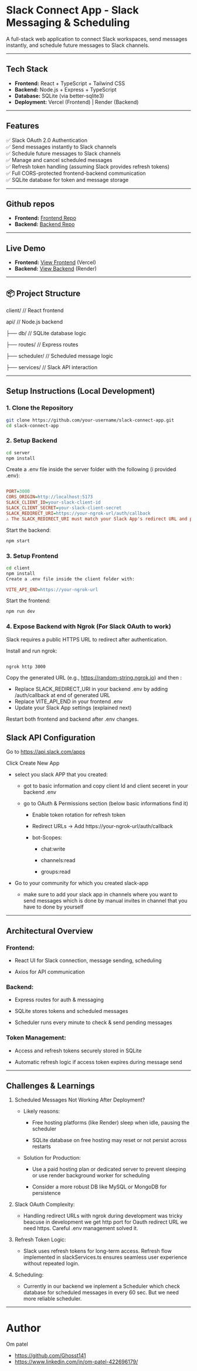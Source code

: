 # Slack Connect App - Slack Messaging & Scheduling

A full-stack web application to connect Slack workspaces, send messages instantly, and schedule future messages to Slack channels.

---

## Tech Stack

- **Frontend:** React + TypeScript + Tailwind CSS  
- **Backend:** Node.js + Express + TypeScript  
- **Database:** SQLite (via better-sqlite3)  
- **Deployment:** Vercel (Frontend) | Render (Backend)  

---

## Features

✅ Slack OAuth 2.0 Authentication  
✅ Send messages instantly to Slack channels  
✅ Schedule future messages to Slack channels  
✅ Manage and cancel scheduled messages  
✅ Refresh token handling (assuming Slack provides refresh tokens)  
✅ Full CORS-protected frontend-backend communication  
✅ SQLite database for token and message storage  


---

## Github repos

- **Frontend:** [Frontend Repo](https://github.com/Ghosst141/Slack-APP-frontend) 
- **Backend:** [Backend Repo](https://github.com/Ghosst141/Slack-APP-backend)  


---

## Live Demo

- **Frontend:** [View Frontend](https://slack-app-frontend-t3kq.vercel.app) (Vercel) 
- **Backend:** [View Backend](https://slack-app-backend.onrender.com)  (Render)


---

## 📦 Project Structure

client/              // React frontend

api/                 // Node.js backend

├── db/              // SQLite database logic

├── routes/          // Express routes

├── scheduler/       // Scheduled message logic

├── services/        // Slack API interaction


---


## Setup Instructions (Local Development)

### 1. Clone the Repository

```bash
git clone https://github.com/your-username/slack-connect-app.git
cd slack-connect-app
````
### 2. Setup Backend
```bash
cd server
npm install
```

Create a .env file inside the server folder with the following (i provided .env):

```ini

PORT=3000
CORS_ORIGIN=http://localhost:5173
SLACK_CLIENT_ID=your-slack-client-id
SLACK_CLIENT_SECRET=your-slack-client-secret
SLACK_REDIRECT_URI=https://your-ngrok-url/auth/callback
⚠️ The SLACK_REDIRECT_URI must match your Slack App's redirect URL and point to your backend exposed via ngrok (explained below). It is done by url you have to configure yourself for it.
```
Start the backend:
```bash
npm start
```
### 3. Setup Frontend
```bash
cd client
npm install
Create a .env file inside the client folder with:
```
```ini
VITE_API_END=https://your-ngrok-url
```
Start the frontend:
```bash
npm run dev
```

### 4. Expose Backend with Ngrok (For Slack OAuth to work)
Slack requires a public HTTPS URL to redirect after authentication.

Install and run ngrok:

```bash

ngrok http 3000
```
Copy the generated URL (e.g., https://random-string.ngrok.io) and then :

- Replace SLACK_REDIRECT_URI in your backend .env by adding /auth/callback at end of generated URL
- Replace VITE_API_END in your frontend .env
- Update your Slack App settings (explained next)

Restart both frontend and backend after .env changes.

## Slack API Configuration
Go to https://api.slack.com/apps

Click Create New App

- select you slack APP that you created:
   - got to basic information and copy client Id and client seceret in your backend .env

   - go to OAuth & Permissions section (below basic informations find it)

      - Enable token rotation for refresh token

      - Redirect URLs → Add https://your-ngrok-url/auth/callback

      - bot-Scopes:

         - chat:write

         - channels:read

         - groups:read

- Go to your community for which you created slack-app
   - make sure to add your slack app in channels where you want to send messages which is done by manual invites in channel that you have to done by yourself 



---



## Architectural Overview
### Frontend:

- React UI for Slack connection, message sending, scheduling

- Axios for API communication

### Backend:

- Express routes for auth & messaging

- SQLite stores tokens and scheduled messages

- Scheduler runs every minute to check & send pending messages

### Token Management:

- Access and refresh tokens securely stored in SQLite

- Automatic refresh logic if access token expires during message send


---



## Challenges & Learnings


1) Scheduled Messages Not Working After Deployment?
   - Likely reasons:

      - Free hosting platforms (like Render) sleep when idle, pausing the scheduler 

      - SQLite database on free hosting may reset or not persist across restarts

   - Solution for Production:

      - Use a paid hosting plan or dedicated server to prevent sleeping or use render background worker for scheduling

      - Consider a more robust DB like MySQL or MongoDB for persistence

2) Slack OAuth Complexity:
    - Handling redirect URLs with ngrok during development was tricky beacuse in development we get http port for Oauth redirect URL we need https. Careful .env management solved it.

3) Refresh Token Logic:
    - Slack uses refresh tokens for long-term access. Refresh flow implemented in slackServices.ts ensures seamless user experience without repeated login.

4) Scheduling:
    - Currently in our backend we inplement a Scheduler which check database for scheduled messages in every 60 sec. But we need more reliable scheduler.

---


# Author
Om patel
- https://github.com/Ghosst141
- https://www.linkedin.com/in/om-patel-422696179/

